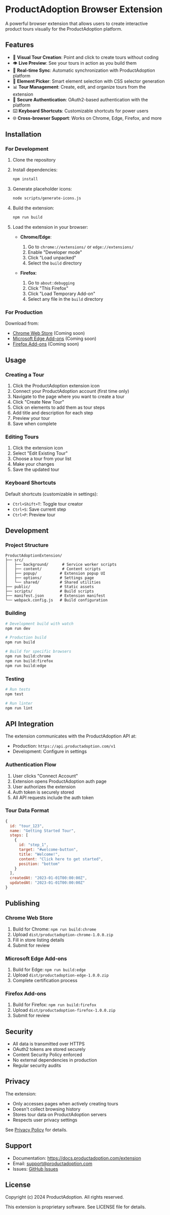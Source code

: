 # ProductAdoption Browser Extension

A powerful browser extension that allows users to create interactive product tours visually for the ProductAdoption platform.

## Features

- 🎯 **Visual Tour Creation**: Point and click to create tours without coding
- 👁️ **Live Preview**: See your tours in action as you build them
- 🔄 **Real-time Sync**: Automatic synchronization with ProductAdoption platform
- 🎨 **Element Picker**: Smart element selection with CSS selector generation
- 📊 **Tour Management**: Create, edit, and organize tours from the extension
- 🔐 **Secure Authentication**: OAuth2-based authentication with the platform
- ⌨️ **Keyboard Shortcuts**: Customizable shortcuts for power users
- 🌐 **Cross-browser Support**: Works on Chrome, Edge, Firefox, and more

## Installation

### For Development

1. Clone the repository
2. Install dependencies:
   ```bash
   npm install
   ```

3. Generate placeholder icons:
   ```bash
   node scripts/generate-icons.js
   ```

4. Build the extension:
   ```bash
   npm run build
   ```

5. Load the extension in your browser:
   - **Chrome/Edge**: 
     1. Go to `chrome://extensions/` or `edge://extensions/`
     2. Enable "Developer mode"
     3. Click "Load unpacked"
     4. Select the `build` directory
   
   - **Firefox**:
     1. Go to `about:debugging`
     2. Click "This Firefox"
     3. Click "Load Temporary Add-on"
     4. Select any file in the `build` directory

### For Production

Download from:
- [Chrome Web Store](#) (Coming soon)
- [Microsoft Edge Add-ons](#) (Coming soon)
- [Firefox Add-ons](#) (Coming soon)

## Usage

### Creating a Tour

1. Click the ProductAdoption extension icon
2. Connect your ProductAdoption account (first time only)
3. Navigate to the page where you want to create a tour
4. Click "Create New Tour"
5. Click on elements to add them as tour steps
6. Add title and description for each step
7. Preview your tour
8. Save when complete

### Editing Tours

1. Click the extension icon
2. Select "Edit Existing Tour"
3. Choose a tour from your list
4. Make your changes
5. Save the updated tour

### Keyboard Shortcuts

Default shortcuts (customizable in settings):
- `Ctrl+Shift+T`: Toggle tour creator
- `Ctrl+S`: Save current step
- `Ctrl+P`: Preview tour

## Development

### Project Structure

```
ProductAdoptionExtension/
├── src/
│   ├── background/      # Service worker scripts
│   ├── content/         # Content scripts
│   ├── popup/          # Extension popup UI
│   ├── options/        # Settings page
│   └── shared/         # Shared utilities
├── public/             # Static assets
├── scripts/            # Build scripts
├── manifest.json       # Extension manifest
└── webpack.config.js   # Build configuration
```

### Building

```bash
# Development build with watch
npm run dev

# Production build
npm run build

# Build for specific browsers
npm run build:chrome
npm run build:firefox
npm run build:edge
```

### Testing

```bash
# Run tests
npm test

# Run linter
npm run lint
```

## API Integration

The extension communicates with the ProductAdoption API at:
- Production: `https://api.productadoption.com/v1`
- Development: Configure in settings

### Authentication Flow

1. User clicks "Connect Account"
2. Extension opens ProductAdoption auth page
3. User authorizes the extension
4. Auth token is securely stored
5. All API requests include the auth token

### Tour Data Format

```javascript
{
  id: "tour_123",
  name: "Getting Started Tour",
  steps: [
    {
      id: "step_1",
      target: "#welcome-button",
      title: "Welcome!",
      content: "Click here to get started",
      position: "bottom"
    }
  ],
  createdAt: "2023-01-01T00:00:00Z",
  updatedAt: "2023-01-01T00:00:00Z"
}
```

## Publishing

### Chrome Web Store

1. Build for Chrome: `npm run build:chrome`
2. Upload `dist/productadoption-chrome-1.0.0.zip`
3. Fill in store listing details
4. Submit for review

### Microsoft Edge Add-ons

1. Build for Edge: `npm run build:edge`
2. Upload `dist/productadoption-edge-1.0.0.zip`
3. Complete certification process

### Firefox Add-ons

1. Build for Firefox: `npm run build:firefox`
2. Upload `dist/productadoption-firefox-1.0.0.zip`
3. Submit for review

## Security

- All data is transmitted over HTTPS
- OAuth2 tokens are stored securely
- Content Security Policy enforced
- No external dependencies in production
- Regular security audits

## Privacy

The extension:
- Only accesses pages when actively creating tours
- Doesn't collect browsing history
- Stores tour data on ProductAdoption servers
- Respects user privacy settings

See [Privacy Policy](https://productadoption.com/privacy) for details.

## Support

- Documentation: https://docs.productadoption.com/extension
- Email: support@productadoption.com
- Issues: [GitHub Issues](#)

## License

Copyright (c) 2024 ProductAdoption. All rights reserved.

This extension is proprietary software. See LICENSE file for details.